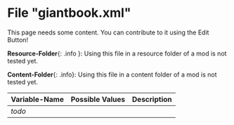 # File "giantbook.xml"

This page needs some content. You can contribute to it using the Edit Button!

**Resource-Folder**{: .info }: Using this file in a resource folder of a mod is not tested yet.

**Content-Folder**{: .info}: Using this file in a content folder of a mod is not tested yet.


| Variable-Name | Possible Values | Description |
|:--|:--|:--|
|*todo*|||